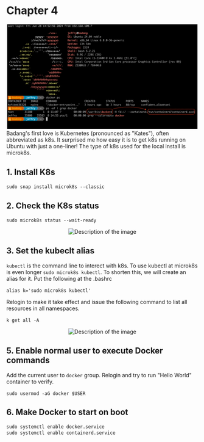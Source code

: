 # Chapter 4
<div style="text-align: center;">
  <img src="/img/chap3-docker.png" alt="Description of the image" width="500"/>
</div>
Badang's first love is Kubernetes (pronounced as "Kates"), often abbreviated as k8s. It surprised me how easy it is to get k8s running on Ubuntu with just a one-liner! The type of k8s used for the local install is microk8s.

## 1. Install K8s 
```
sudo snap install microk8s --classic
```

## 2. Check the K8s status 
```
sudo microk8s status --wait-ready
```
<div style="text-align: center;">
  <img src="/img/chap4-k8s-status.png img" alt="Description of the image" width="500"/>
</div>

## 3. Set the kubeclt alias 
`kubectl` is the command line to interect with k8s. To use kubectl at microk8s is even longer `sudo microk8s kubectl`. To shorten this, we will create an alias for it. Put the following at the .bashrc
```
alias k='sudo microk8s kubectl'
```

Relogin to make it take effect and issue the following command to list all resources in all namespaces.
```
k get all -A
```
<div style="text-align: center;">
  <img src="/img/chap4-k-get-all.png img" alt="Description of the image" width="500"/>
</div>


## 5. Enable normal user to execute Docker commands
Add the current user to `docker` group. Relogin and try to run "Hello World" container to verify.
```
sudo usermod -aG docker $USER
```

## 6. Make Docker to start on boot
```
sudo systemctl enable docker.service
sudo systemctl enable containerd.service
```



